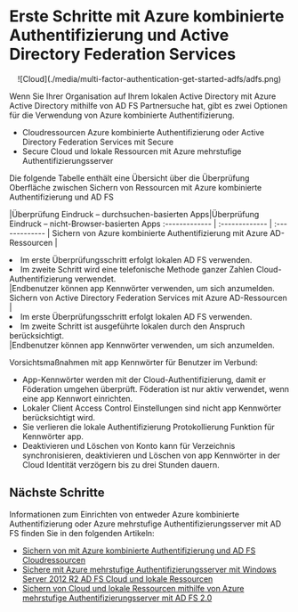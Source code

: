 <properties
    pageTitle="Azure MFA und AD FS | Microsoft Azure"
    description="Dies ist die Seite, die beschreibt, wie Sie erste Schritte mit Azure MFA und AD FS mehrstufige Azure-Authentifizierung."
    services="multi-factor-authentication"
    documentationCenter=""
    authors="kgremban"
    manager="femila"
    editor="yossib"/>

<tags
    ms.service="multi-factor-authentication"
    ms.workload="identity"
    ms.tgt_pltfrm="na"
    ms.devlang="na" ms.topic="get-started-article"
    ms.date="10/17/2016"
    ms.author="kgremban"/>

# <a name="getting-started-with-azure-multi-factor-authentication-and-active-directory-federation-services"></a>Erste Schritte mit Azure kombinierte Authentifizierung und Active Directory Federation Services



<center>![Cloud](./media/multi-factor-authentication-get-started-adfs/adfs.png)</center>

Wenn Sie Ihrer Organisation auf Ihrem lokalen Active Directory mit Azure Active Directory mithilfe von AD FS Partnersuche hat, gibt es zwei Optionen für die Verwendung von Azure kombinierte Authentifizierung.

- Cloudressourcen Azure kombinierte Authentifizierung oder Active Directory Federation Services mit Secure
- Secure Cloud und lokale Ressourcen mit Azure mehrstufige Authentifizierungsserver

Die folgende Tabelle enthält eine Übersicht über die Überprüfung Oberfläche zwischen Sichern von Ressourcen mit Azure kombinierte Authentifizierung und AD FS

|Überprüfung Eindruck – durchsuchen-basierten Apps|Überprüfung Eindruck – nicht-Browser-basierten Apps
:------------- | :------------- | :------------- |
Sichern von Azure kombinierte Authentifizierung mit Azure AD-Ressourcen |<li>Im erste Überprüfungsschritt erfolgt lokalen AD FS verwenden.</li> <li>Im zweite Schritt wird eine telefonische Methode ganzer Zahlen Cloud-Authentifizierung verwendet.</li>|Endbenutzer können app Kennwörter verwenden, um sich anzumelden.
Sichern von Active Directory Federation Services mit Azure AD-Ressourcen |<li>Im erste Überprüfungsschritt erfolgt lokalen AD FS verwenden.</li><li>Im zweite Schritt ist ausgeführte lokalen durch den Anspruch berücksichtigt.</li>|Endbenutzer können app Kennwörter verwenden, um sich anzumelden.

Vorsichtsmaßnahmen mit app Kennwörter für Benutzer im Verbund:

- App-Kennwörter werden mit der Cloud-Authentifizierung, damit er Föderation umgehen überprüft. Föderation ist nur aktiv verwendet, wenn eine app Kennwort einrichten.
- Lokaler Client Access Control Einstellungen sind nicht app Kennwörter berücksichtigt wird.
- Sie verlieren die lokale Authentifizierung Protokollierung Funktion für Kennwörter app.
- Deaktivieren und Löschen von Konto kann für Verzeichnis synchronisieren, deaktivieren und Löschen von app Kennwörter in der Cloud Identität verzögern bis zu drei Stunden dauern.

## <a name="next-steps"></a>Nächste Schritte

Informationen zum Einrichten von entweder Azure kombinierte Authentifizierung oder Azure mehrstufige Authentifizierungsserver mit AD FS finden Sie in den folgenden Artikeln:

- [Sichern von mit Azure kombinierte Authentifizierung und AD FS Cloudressourcen](multi-factor-authentication-get-started-adfs-cloud.md)
- [Sichere mit Azure mehrstufige Authentifizierungsserver mit Windows Server 2012 R2 AD FS Cloud und lokale Ressourcen](multi-factor-authentication-get-started-adfs-w2k12.md)
- [Sichern von Cloud und lokale Ressourcen mithilfe von Azure mehrstufige Authentifizierungsserver mit AD FS 2.0](multi-factor-authentication-get-started-adfs-adfs2.md)
